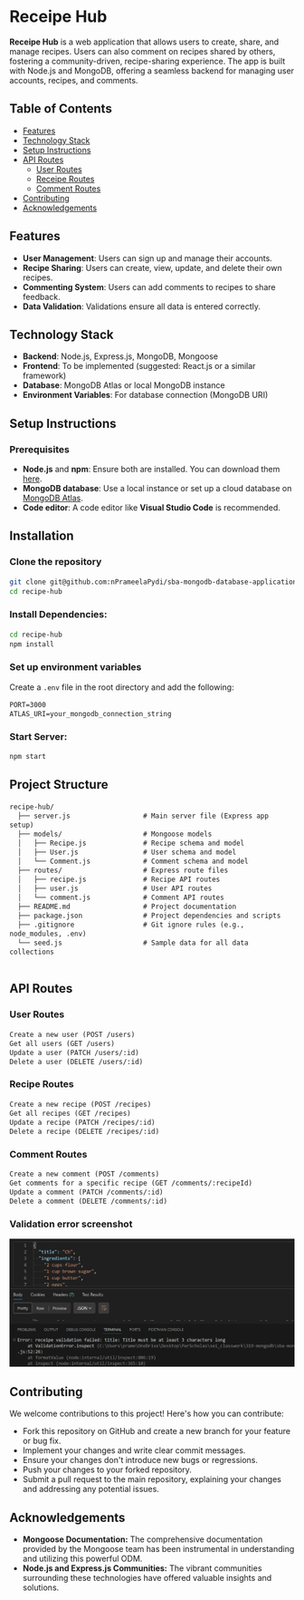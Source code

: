 # Receipe Hub
**Receipe Hub** is a web application that allows users to create, share, and manage recipes. Users can also comment on recipes shared by others, fostering a community-driven, recipe-sharing experience. The app is built with Node.js and MongoDB, offering a seamless backend for managing user accounts, recipes, and comments.

## Table of Contents
- [Features](#features)
- [Technology Stack](#technology-stack)
- [Setup Instructions](#setup-instructions)
- [API Routes](#api-routes)
  - [User Routes](#user-routes)
  - [Receipe Routes](#receipe-routes)
  - [Comment Routes](#comment-routes)
- [Contributing](#contributing)
- [Acknowledgements](#acknowledgements)

## Features
- **User Management**: Users can sign up and manage their accounts.
- **Recipe Sharing**: Users can create, view, update, and delete their own recipes.
- **Commenting System**: Users can add comments to recipes to share feedback.
- **Data Validation**: Validations ensure all data is entered correctly.

## Technology Stack
- **Backend**: Node.js, Express.js, MongoDB, Mongoose
- **Frontend**: To be implemented (suggested: React.js or a similar framework)
- **Database**: MongoDB Atlas or local MongoDB instance
- **Environment Variables**: For database connection (MongoDB URI)

## Setup Instructions

### Prerequisites
- **Node.js** and **npm**: Ensure both are installed. You can download them [here](https://nodejs.org/).
- **MongoDB database**: Use a local instance or set up a cloud database on [MongoDB Atlas](https://www.mongodb.com/cloud/atlas).
- **Code editor**: A code editor like **Visual Studio Code** is recommended.

## Installation

### Clone the repository
```bash
git clone git@github.com:nPrameelaPydi/sba-mongodb-database-application.git
cd recipe-hub 
```
### Install Dependencies:
```bash
cd recipe-hub
npm install
```
### Set up environment variables
Create a `.env` file in the root directory and add the following:

```plaintext
PORT=3000
ATLAS_URI=your_mongodb_connection_string
```
### Start Server:
```bash
npm start
```
## Project Structure
```plaintext
recipe-hub/
  ├── server.js                  # Main server file (Express app setup)
  ├── models/                    # Mongoose models
  │   ├── Recipe.js              # Recipe schema and model
  │   ├── User.js                # User schema and model
  │   └── Comment.js             # Comment schema and model
  ├── routes/                    # Express route files
  │   ├── recipe.js              # Recipe API routes
  │   ├── user.js                # User API routes
  │   └── comment.js             # Comment API routes
  ├── README.md                  # Project documentation
  ├── package.json               # Project dependencies and scripts
  ├── .gitignore                 # Git ignore rules (e.g., node_modules, .env)
  └── seed.js                    # Sample data for all data collections
  
```
## API Routes
### User Routes
```plaintext
Create a new user (POST /users)
Get all users (GET /users)
Update a user (PATCH /users/:id)
Delete a user (DELETE /users/:id)
```
### Recipe Routes
```plaintext
Create a new recipe (POST /recipes)
Get all recipes (GET /recipes)
Update a recipe (PATCH /recipes/:id)
Delete a recipe (DELETE /recipes/:id)
```
### Comment Routes
```plaintext
Create a new comment (POST /comments)
Get comments for a specific recipe (GET /comments/:recipeId)
Update a comment (PATCH /comments/:id)
Delete a comment (DELETE /comments/:id)
```
### Validation error screenshot
![Alt text](./assets/images/gitErrmsg.png)

## Contributing
We welcome contributions to this project! Here's how you can contribute:
- Fork this repository on GitHub and create a new branch for your feature or bug fix.
- Implement your changes and write clear commit messages.
- Ensure your changes don't introduce new bugs or regressions.
- Push your changes to your forked repository.
- Submit a pull request to the main repository, explaining your changes and addressing any potential issues.

## Acknowledgements
* **Mongoose Documentation:** The comprehensive documentation provided by the Mongoose team has been instrumental in understanding and utilizing this powerful ODM.
* **Node.js and Express.js Communities:** The vibrant communities surrounding these technologies have offered valuable insights and solutions.